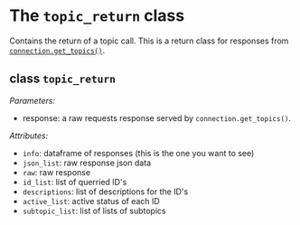 # The `topic_return` class
Contains the return of a topic call. This is a return class for responses from [`connection.get_topics()`](connection).

## class `topic_return`

_Parameters:_
* response: a raw requests response served by `connection.get_topics()`.

_Attributes:_
* `info`: dataframe of responses (this is the one you want to see)
* `json_list`: raw response json data
* `raw`: raw response
* `id_list`: list of querried ID's
* `descriptions`: list of descriptions for the ID's
* `active_list`: active status of each ID
* `subtopic_list`: list of lists of subtopics
